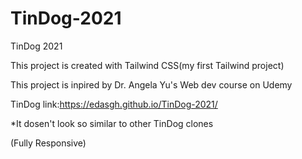 # TinDog-2021

TinDog 2021

This project is created with Tailwind CSS(my first Tailwind project)

This project is inpired by Dr. Angela Yu's Web dev course on Udemy


TinDog link:https://edasgh.github.io/TinDog-2021/

*It dosen't look so similar to other TinDog clones

(Fully Responsive)

